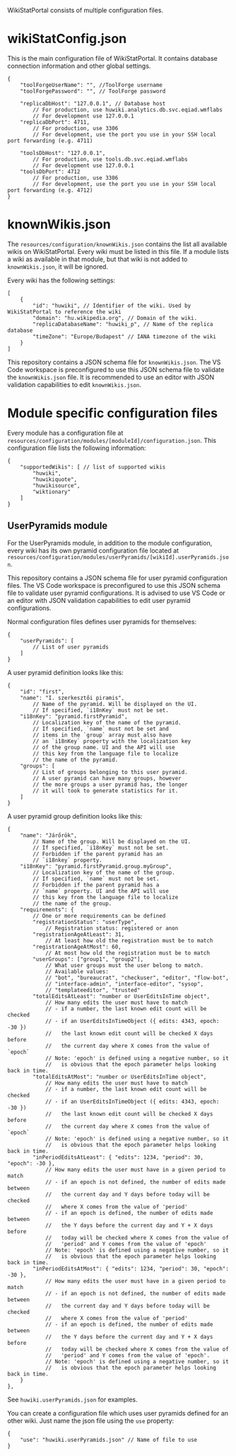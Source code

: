 WikiStatPortal consists of multiple configuration files.

# wikiStatConfig.json

This is the main configuration file of WikiStatPortal. It contains database connection information and other global settings.

```json5
{
	"toolForgeUserName": "", //ToolForge username
	"toolForgePassword": "", // ToolForge password

	"replicaDbHost": "127.0.0.1", // Database host
		// For production, use huwiki.analytics.db.svc.eqiad.wmflabs
		// For development use 127.0.0.1
	"replicaDbPort": 4711,
		// For production, use 3306
		// For development, use the port you use in your SSH local port forwarding (e.g. 4711)

	"toolsDbHost": "127.0.0.1",
		// For production, use tools.db.svc.eqiad.wmflabs
		// For development use 127.0.0.1
	"toolsDbPort": 4712
		// For production, use 3306
		// For development, use the port you use in your SSH local port forwarding (e.g. 4712)
}

```

# knownWikis.json

The `resources/configuration/knownWikis.json` contains the list all available wikis on WikiStatPortal. Every wiki must be listed in this file. If a module lists a wiki as available in that module, but that wiki is not added to `knownWikis.json`, it will be ignored.

Every wiki has the following settings:
```json5
[
	{
		"id": "huwiki", // Identifier of the wiki. Used by WikiStatPortal to reference the wiki
		"domain": "hu.wikipedia.org", // Domain of the wiki.
		"replicaDatabaseName": "huwiki_p", // Name of the replica database
		"timeZone": "Europe/Budapest" // IANA timezone of the wiki
	}
]
```

This repository contains a JSON schema file for `knownWikis.json`. The VS Code workspace is preconfigured to use this JSON schema file to validate the `knownWikis.json` file. It is recommended to use an editor with JSON validation capabilities to edit `knownWikis.json`.

# Module specific configuration files

Every module has a configuration file at `resources/configuration/modules/[moduleId]/configuration.json`. This configuration file lists the following information:

```json5
{
	"supportedWikis": [ // list of supported wikis
		"huwiki",
		"huwikiquote",
		"huwikisource",
		"wiktionary"
	]
}
```

## UserPyramids module

For the UserPyramids module, in addition to the module configuration, every wiki has its own pyramid configuration file located at `resources/configuration/modules/userPyramids/[wikiId].userPyramids.json`.

This repository contains a JSON schema file for user pyramid configuration files. The VS Code workspace is preconfigured to use this JSON schema file to validate user pyramid configurations. It is advised to use VS Code or an editor with JSON validation capabilities to edit user pyramid configurations.

Normal configuration files defines user pyramids for themselves:
```json5
{
	"userPyramids": [
		// List of user pyramids
	]
}
```

A user pyramid definition looks like this:
```json5
{
	"id": "first",
	"name": "I. szerkesztői piramis",
		// Name of the pyramid. Will be displayed on the UI.
		// If specified, `i18nKey` must not be set.
	"i18nKey": "pyramid.firstPyramid",
		// Localization key of the name of the pyramid.
		// If specified, `name` must not be set and
		// items in the `group` array must also have
		// an `i18nKey` property with the localization key
		// of the group name. UI and the API will use
		// this key from the language file to localize 
		// the name of the pyramid.
	"groups": [
		// List of groups belonging to this user pyramid.
		// A user pyramid can have many groups, however
		// the more groups a user pyramid has, the longer
		// it will took to generate statistics for it.
	]
}
```

A user pyramid group definition looks like this:
```json5
{
	"name": "Járőrök",
		// Name of the group. Will be displayed on the UI.
		// If specified, `i18nKey` must not be set.
		// Forbidden if the parent pyramid has an
		// `i18nkey` property.
	"i18nKey": "pyramid.firstPyramid.group.myGroup",
		// Localization key of the name of the group.
		// If specified, `name` must not be set.
		// Forbidden if the parent pyramid has a
		// `name` property. UI and the API will use
		// this key from the language file to localize
		// the name of the group. 
	"requirements": {
		// One or more requirements can be defined
		"registrationStatus": "userType",
			// Registration status: registered or anon
		"registrationAgeAtLeast": 31,
			// At least how old the registration must be to match
		"registrationAgeAtMost": 60,
			// At most how old the registration must be to match
		"userGroups": ["group1", "group2"],
			// What user groups must the user belong to match.
			// Available values:
			// "bot", "bureaucrat", "checkuser", "editor", "flow-bot",
			// "interface-admin", "interface-editor", "sysop",
			// "templateeditor", "trusted"
		"totalEditsAtLeast": "number or UserEditsInTime object",
			// How many edits the user must have to match
			// - if a number, the last known edit count will be checked
			// - if an UserEditsInTimeObject ({ edits: 4343, epoch: -30 })
			//   the last known edit count will be checked X days before
			//   the current day where X comes from the value of `epoch`
			// Note: 'epoch' is defined using a negative number, so it
			//   is obvious that the epoch parameter helps looking back in time.
		"totalEditsAtMost": "number or UserEditsInTime object",
			// How many edits the user must have to match
			// - if a number, the last known edit count will be checked
			// - if an UserEditsInTimeObject ({ edits: 4343, epoch: -30 })
			//   the last known edit count will be checked X days before
			//   the current day where X comes from the value of `epoch`
			// Note: 'epoch' is defined using a negative number, so it
			//   is obvious that the epoch parameter helps looking back in time.
		"inPeriodEditsAtLeast": { "edits": 1234, "period": 30, "epoch": -30 },
			// How many edits the user must have in a given period to match
			// - if an epoch is not defined, the number of edits made between
			//   the current day and Y days before today will be checked
			//   where X comes from the value of 'period'
			// - if an epoch is defined, the number of edits made between
			//   the Y days before the current day and Y + X days before 
			//   today will be checked where X comes from the value of 
			//   'period' and Y comes from the value of 'epoch'
			// Note: 'epoch' is defined using a negative number, so it
			//   is obvious that the epoch parameter helps looking back in time.
		"inPeriodEditsAtMost": { "edits": 1234, "period": 30, "epoch": -30 },
			// How many edits the user must have in a given period to match
			// - if an epoch is not defined, the number of edits made between
			//   the current day and Y days before today will be checked
			//   where X comes from the value of 'period'
			// - if an epoch is defined, the number of edits made between
			//   the Y days before the current day and Y + X days before 
			//   today will be checked where X comes from the value of 
			//   'period' and Y comes from the value of 'epoch'.
			// Note: 'epoch' is defined using a negative number, so it
			//   is obvious that the epoch parameter helps looking back in time.
	}
},
```

See `huwiki.userPyramids.json` for examples.


You can create a configuration file which uses user pyramids defined for an other wiki. Just name the json file using the `use` property:
```json5
{
	"use": "huwiki.userPyramids.json" // Name of file to use
}
```
